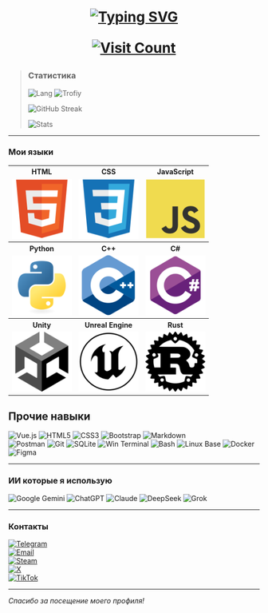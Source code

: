 <h1 align="center">
   <a href="https://git.io/typing-svg"><img src="https://readme-typing-svg.demolab.com?font=Fira+Code&weight=500&size=40&pause=1000&center=true&width=870&height=200&lines=This+is+ReNothing+GitHub+Profile" alt="Typing SVG" /></a>
   
   [![Visit Count](https://count.getloli.com/get/@renothing?theme=rule34)](#)
</h1>

> ### Статистика
> ![Lang](https://github-readme-stats.vercel.app/api/top-langs?username=renothingg&locale=en&hide_title=false&layout=compact&card_width=320&langs_count=8&theme=radical&hide_border=false&order=2)
> ![Trofiy](https://github-profile-trophy.vercel.app/?username=renothingg&theme=radical)
> 
> ![GitHub Streak](https://github-readme-activity-graph.vercel.app/graph?username=renothingg&radius=16&theme=radical-84&area=true&order=5)
> 
> ![Stats](https://github-readme-stats.vercel.app/api?username=renothingg&show_icons=true&theme=radical)
>
___
### Мои языки
<table align="center">
  <tr>
    <th>HTML</th>
    <th>CSS</th>
    <th>JavaScript</th>
  </tr>
  <tr>
    <td><img src="https://raw.githubusercontent.com/devicons/devicon/master/icons/html5/html5-original.svg" width=120></td>
    <td><img src="https://raw.githubusercontent.com/devicons/devicon/master/icons/css3/css3-original.svg" width=120></td>
    <td><img src="https://raw.githubusercontent.com/devicons/devicon/master/icons/javascript/javascript-original.svg" width=120></td>
  </tr>
  <tr>
    <th>Python</th>
    <th>C++</th>
    <th>C#</th>
  </tr>
  <tr>
    <td><img src="https://raw.githubusercontent.com/devicons/devicon/master/icons/python/python-original.svg" width=120></td>
    <td><img src="https://raw.githubusercontent.com/devicons/devicon/master/icons/cplusplus/cplusplus-original.svg" width=120></td>
    <td><img src="https://raw.githubusercontent.com/devicons/devicon/master/icons/csharp/csharp-original.svg" width=120></td>
  </tr>
  <tr>
    <th>Unity</th>
    <th>Unreal Engine</th>
    <th>Rust</th>
  </tr>
  <tr>
    <td><img src="https://raw.githubusercontent.com/devicons/devicon/master/icons/unity/unity-original.svg" width=120></td>
    <td><img src="https://raw.githubusercontent.com/devicons/devicon/master/icons/unrealengine/unrealengine-original.svg" width=120></td>
    <td><img src="https://raw.githubusercontent.com/devicons/devicon/master/icons/rust/rust-plain.svg" width=120></td>
  </tr>
</table>

## Прочие навыки
![Vue.js](https://img.shields.io/badge/vuejs-%2335495e.svg?style=for-the-badge&logo=vuedotjs&logoColor=%234FC08D)
![HTML5](https://img.shields.io/badge/html5-%23E34F26.svg?style=for-the-badge&logo=html5&logoColor=white)
![CSS3](https://img.shields.io/badge/css3-%231572B6.svg?style=for-the-badge&logo=css3&logoColor=white)
![Bootstrap](https://img.shields.io/badge/bootstrap-%238511FA.svg?style=for-the-badge&logo=bootstrap&logoColor=white)
![Markdown](https://img.shields.io/badge/Markdown-000000?style=for-the-badge&logo=markdown&logoColor=white)   
![Postman](https://img.shields.io/badge/Postman-FF6C37?style=for-the-badge&logo=postman&logoColor=white)
![Git](https://img.shields.io/badge/GIT-E44C30?style=for-the-badge&logo=git&logoColor=white) 
![SQLite](https://img.shields.io/badge/sqlite-%2307405e.svg?style=for-the-badge&logo=sqlite&logoColor=white)
![Win Terminal](https://img.shields.io/badge/windows%20terminal-4D4D4D?style=for-the-badge&logo=windows%20terminal&logoColor=white) 
![Bash](https://img.shields.io/badge/Shell_Script-121011?style=for-the-badge&logo=gnu-bash&logoColor=white)
![Linux Base](https://img.shields.io/badge/Linux-FCC624?style=for-the-badge&logo=linux&logoColor=black)
![Docker](https://img.shields.io/badge/docker-%230db7ed.svg?style=for-the-badge&logo=docker&logoColor=white)
![Figma](https://img.shields.io/badge/figma-%230db7ed.svg?style=for-the-badge&logo=figma&logoColor=white)
___
### ИИ которые я использую
![Google Gemini](https://img.shields.io/badge/google%20gemini-8E75B2?style=for-the-badge&logo=google%20gemini&logoColor=white)
![ChatGPT](https://img.shields.io/badge/chatGPT-74aa9c?style=for-the-badge&logo=openai&logoColor=white)
![Claude](https://img.shields.io/badge/Claude-000000?style=for-the-badge&logo=anthropic&logoColor=white)
![DeepSeek](https://img.shields.io/badge/DeepSeek-0066FF?style=for-the-badge&logo=deepseek&logoColor=white)
![Grok](https://img.shields.io/badge/Grok-000000?style=for-the-badge&logo=grok&logoColor=white)
___

### Контакты
[![Telegram](https://img.shields.io/badge/Telegram-2CA5E0?style=for-the-badge&logo=telegram&logoColor=white)](https://t.me/ReNothingg)  
[![Email](https://img.shields.io/badge/Email-D14836?style=for-the-badge&logo=gmail&logoColor=white)](mailto:pashasob2009@gmail.com)  
[![Steam](https://img.shields.io/badge/Steam-000000?style=for-the-badge&logo=steam&logoColor=white)](https://steamcommunity.com/id/Arbuzekkk)  
[![X](https://img.shields.io/badge/X-1DA1F2?style=for-the-badge&logo=twitter&logoColor=white)](https://x.com/BLOOTBER515)  
[![TikTok](https://img.shields.io/badge/TikTok-000000?style=for-the-badge&logo=tiktok&logoColor=white)](https://www.tiktok.com/@renothingg)

---
*Спасибо за посещение моего профиля!*
